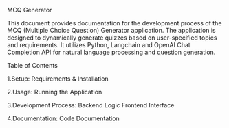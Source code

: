 MCQ Generator

This document provides documentation for the development process of the MCQ (Multiple Choice Question) Generator application. The application is designed to dynamically generate quizzes based on user-specified topics and requirements. It utilizes Python, Langchain and OpenAI Chat Completion API for natural language processing and question generation.

Table of Contents

1.Setup:
Requirements & Installation

2.Usage:
Running the Application

3.Development Process:
Backend Logic
Frontend Interface

4.Documentation:
Code Documentation
 
